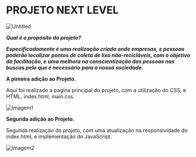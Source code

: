# PROJETO NEXT LEVEL 

![Untitled](https://user-images.githubusercontent.com/65434919/83586231-49920980-a522-11ea-9b8a-703b72e4145d.png)


***Qual é o propósito do projeto?***

***Especificadamente é uma realização criada onde empresas, e pessoas poderão localizar 
pontos de coleta de lixo não-recicláveis, com o objetivo da facilitação, e uma melhora na conscientização das pessoas nas buscas
pelo que é necessário para a nossa sociedade.***



**A pimeira adição ao Projeto.**

Aqui foi realizado a pagina principal do projeto,
com a utilização do CSS, e HTML.
index.html, main.css.


![imagem1](https://user-images.githubusercontent.com/65434919/83590339-ec9b5100-a52b-11ea-979c-2227914c7795.png)


**Segunda adição ao Projeto.**

Segunda realização do projeto, com uma atualização na
responsividade do index.html, e implementação do JavaScript.



![imagem2](https://user-images.githubusercontent.com/65434919/83590455-28361b00-a52c-11ea-8ddb-32f995ba6ef9.png)


